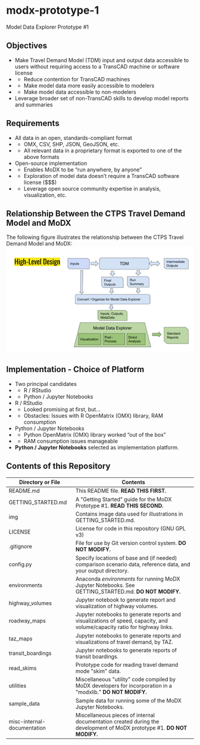 # modx-prototype-1
Model Data Explorer Prototype #1

## Objectives

* Make Travel Demand Model (TDM) input and output data accessible to users without requiring access to a TransCAD machine or software license
* * Reduce contention for TransCAD machines
* * Make model data more easily accessible to modelers
* * Make model data accessible to non-modelers
* Leverage broader set of non-TransCAD skills to develop model reports and summaries

## Requirements

* All data in an open, standards-compliant format
* * OMX, CSV, SHP, JSON, GeoJSON, etc.
* * All relevant data in a proprietary format is exported to one of the above formats
* Open-source implementation 
* * Enables MoDX to be “run anywhere, by anyone”
* * Exploration of model data doesn’t require a TransCAD software license ($$$)
* * Leverage open source community expertise in analysis, visualization, etc.

## Relationship Between the CTPS Travel Demand Model and MoDX

The following figure illustrates the relationship between the CTPS Travel Demand Model and MoDX:
<img src="img/high-level-design-figure.png">

## Implementation - Choice of Platform

* Two principal candidates
* * R / RStudio
* * Python / Jupyter Notebooks
* R / RStudio
* * Looked promising at first, but...
* * Obstacles: Issues with R OpenMatrix (OMX) library, RAM consumption
* Python / Jupyter Notebooks
* * Python OpenMatrix (OMX) library worked “out of the box”
* * RAM consumption issues manageable
* __Python / Jupyter Notebooks__ selected as implementation platform.

## Contents of this Repository

| Directory or File | Contents |
|---|---|
| README.md | This README file. __READ THIS FIRST.__ |
| GETTING_STARTED.md | A "Getting Started" guide for the MoDX Prototype #1. __READ THIS SECOND.__ |
| img | Contains image data used for illustrations in GETTING_STARTED.md. |
| LICENSE | License for code in this repository (GNU GPL v3) |
| .gitignore | File for use by Git version control system. __DO NOT MODIFY.__ |
| config.py | Specify locations of base and (if needed) comparison scenario data, reference data, and your output directory. |
| environments | Anaconda _environments_ for running MoDX Jupyter Notebooks. See GETTING_STARTED.md. __DO NOT MODIFY.__ |
| highway_volumes | Jupyter notebook to generate report and visualization of highway volumes. |
| roadway_maps | Jupyter notebooks to generate reports and visualizations of speed, capacity, and volume/capacity ratio for highway links. |
| taz_maps | Jupyter notebooks to generate reports and visualizations of travel demand, by TAZ. |
| transit_boardings | Jupyter notebooks to generate reports of transit boardings. |
| read_skims | Prototype code for reading travel demand mode "skim" data. |
| utilities | Miscellaneous "utility" code compiled by MoDX developers for incorporation in a "modxlib." __DO NOT MODIFY.__ |
| sample_data | Sample data for running some of the MoDX Jupyter Notebooks. |
| misc-internal-documentation | Miscellaneous pieces of internal documentation created during the development of MoDX prototype #1. __DO NOT MODIFY.__ |
